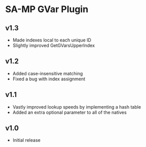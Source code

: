SA-MP GVar Plugin
=================

v1.3
----

- Made indexes local to each unique ID
- Slightly improved GetGVarsUpperIndex

v1.2
----

- Added case-insensitive matching
- Fixed a bug with index assignment

v1.1
----

- Vastly improved lookup speeds by implementing a hash table
- Added an extra optional parameter to all of the natives

v1.0
----

- Initial release

